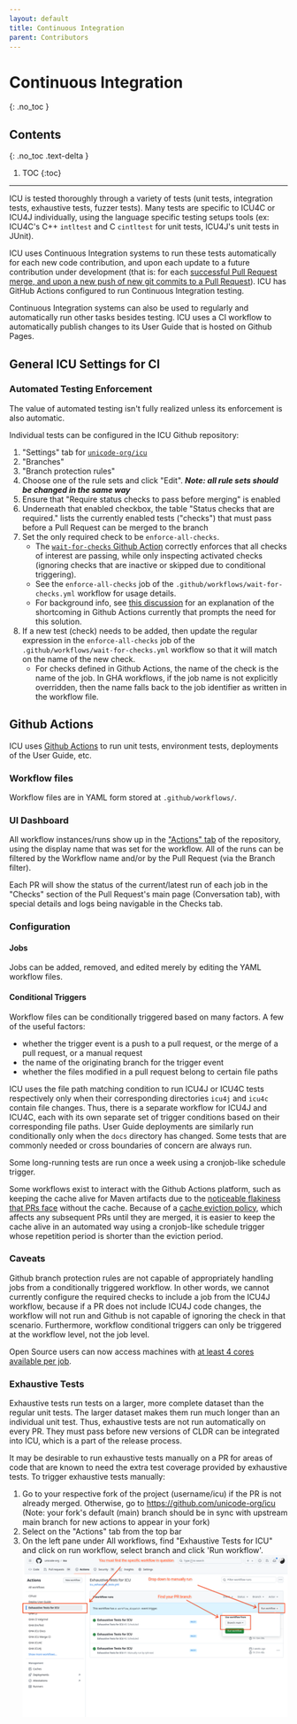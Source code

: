 ```yaml
---
layout: default
title: Continuous Integration
parent: Contributors
---
```


# Continuous Integration
{: .no_toc }

## Contents
{: .no_toc .text-delta }

1. TOC
{:toc}

---

<!--
© 2024 and later: Unicode, Inc. and others.
License & terms of use: http://www.unicode.org/copyright.html
-->

ICU is tested thoroughly through a variety of tests
(unit tests, integration tests, exhaustive tests, fuzzer tests).
Many tests are specific to ICU4C or ICU4J individually,
using the language specific testing setups tools
(ex: ICU4C's C++ `intltest` and C `cintltest` for unit tests,
ICU4J's unit tests in JUnit).

ICU uses Continuous Integration systems to run these tests automatically for each new code contribution,
and upon each update to a future contribution under development
(that is: for each [successful Pull Request merge, and upon a new push of new git commits to a Pull Request](./gitdev.md)).
ICU has GitHub Actions configured to run Continuous Integration testing.

Continuous Integration systems can also be used to regularly and automatically run other tasks besides testing.
ICU uses a CI workflow to automatically publish changes to its User Guide that is hosted on Github Pages.

## General ICU Settings for CI

### Automated Testing Enforcement

The value of automated testing isn't fully realized unless its enforcement is also automatic.

Individual tests can be configured in the ICU Github repository:

1. "Settings" tab for [`unicode-org/icu`](https://github.com/unicode-org/icu/)
2. "Branches"
3. "Branch protection rules"
4. Choose one of the rule sets and click "Edit".  ***Note: all rule sets should be changed in the same way***
5. Ensure that "Require status checks to pass before merging" is enabled
6. Underneath that enabled checkbox, the table "Status checks that are required." lists the currently enabled tests ("checks") that must pass before a Pull Request can be merged to the branch
7. Set the only required check to be `enforce-all-checks`.
    - The [`wait-for-checks` Github Action](https://github.com/marketplace/actions/wait-for-checks)
    correctly enforces that all checks of interest are passing,
    while only inspecting activated checks
    (ignoring checks that are inactive or skipped due to conditional triggering).
    - See the `enforce-all-checks` job of the `.github/workflows/wait-for-checks.yml` workflow for usage details.
    - For background info, see [this discussion](https://github.com/orgs/community/discussions/13690) for an explanation of the shortcoming in Github Actions currently that prompts the need for this solution.
8. If a new test (check) needs to be added, then update the regular expression in the `enforce-all-checks` job of the `.github/workflows/wait-for-checks.yml` workflow so that it will match on the name of the new check.
    - For checks defined in Github Actions,
    the name of the check is the name of the job.
    In GHA workflows, if the job name is not explicitly overridden,
    then the name falls back to the job identifier as written in the workflow file.



## Github Actions

ICU uses [Github Actions](https://github.com/features/actions) to run unit tests, environment tests, deployments of the User Guide, etc.

### Workflow files

Workflow files are in YAML form stored at `.github/workflows/`.

### UI Dashboard

All workflow instances/runs show up in the ["Actions" tab](https://github.com/unicode-org/icu/actions) of the repository,
using the display name that was set for the workflow.
All of the runs can be filtered by the Workflow name and/or by the Pull Request (via the Branch filter).

Each PR will show the status of the current/latest run of each job in the "Checks" section of the Pull Request's main page (Conversation tab), 
with special details and logs being navigable in the Checks tab.

### Configuration

#### Jobs

Jobs can be added, removed, and edited merely by editing the YAML workflow files.

#### Conditional Triggers

Workflow files can be conditionally triggered based on many factors.
A few of the useful factors:

* whether the trigger event is a push to a pull request, or the merge of a pull request, or a manual request
* the name of the originating branch for the trigger event
* whether the files modified in a pull request belong to certain file paths

ICU uses the file path matching condition to run ICU4J or ICU4C tests respectively only when their corresponding directories `icu4j` and `icu4c` contain file changes.
Thus, there is a separate workflow for ICU4J and ICU4C,
each with its own separate set of trigger conditions based on their corresponding file paths.
User Guide deployments are similarly run conditionally only when the `docs` directory has changed.
Some tests that are commonly needed or cross boundaries of concern are always run.

Some long-running tests are run once a week using a cronjob-like schedule trigger.

Some workflows exist to interact with the Github Actions platform,
such as keeping the cache alive for Maven artifacts due to the [noticeable flakiness that PRs face](https://docs.github.com/en/actions/using-workflows/caching-dependencies-to-speed-up-workflows) without the cache.
Because of a [cache eviction policy](https://docs.github.com/en/actions/using-workflows/caching-dependencies-to-speed-up-workflows#usage-limits-and-eviction-policy), which affects any subsequent PRs until they are merged,
it is easier to keep the cache alive in an automated way using a cronjob-like schedule trigger whose repetition period is shorter than the eviction period.

### Caveats

Github branch protection rules are not capable of appropriately handling jobs from a conditionally triggered workflow.
In other words, we cannot currently configure the required checks to include a job from the ICU4J workflow,
because if a PR does not include ICU4J code changes,
the workflow will not run and Github is not capable of ignoring the check in that scenario. Furthermore, workflow conditional triggers can only be triggered at the workflow level, not the job level.

Open Source users can now access machines with [at least 4 cores available per job](https://github.blog/2024-01-17-github-hosted-runners-double-the-power-for-open-source/).

### Exhaustive Tests
Exhaustive tests run tests on a larger, more complete dataset than the regular unit tests.
The larger dataset makes them run much longer than an individual unit test.
Thus, exhaustive tests are not run automatically on every PR.
They must pass before new versions of CLDR can be integrated into ICU,
which is a part of the release process.

It may be desirable to run exhaustive tests manually on a PR for areas of code that are known to need the extra test coverage provided by exhaustive tests.
To trigger exhaustive tests manually:

1. Go to your respective fork of the project (username/icu) if the PR is not already merged. Otherwise, go to https://github.com/unicode-org/icu (Note: your fork's default (main) branch should be in sync with upstream main branch for new actions to appear in your fork)
2. Select on the "Actions" tab from the top bar
3. On the left pane under All workflows, find "Exhaustive Tests for ICU" and click on run workflow, select branch and click 'Run workflow'.
    ![Run Workflow](../assets/gha_run_workflow.png)
